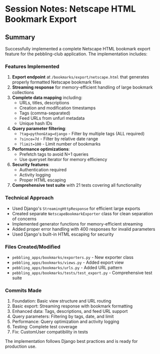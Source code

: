 # Session Notes: Netscape HTML Bookmark Export

## Summary

Successfully implemented a complete Netscape HTML bookmark export feature for the pebbling-club application. The implementation includes:

### Features Implemented
1. **Export endpoint** at `/bookmarks/export/netscape.html` that generates properly formatted Netscape bookmark files
2. **Streaming response** for memory-efficient handling of large bookmark collections
3. **Complete data mapping** including:
   - URLs, titles, descriptions
   - Creation and modification timestamps
   - Tags (comma-separated)
   - Feed URLs from unfurl metadata
   - Unique hash IDs
4. **Query parameter filtering**:
   - `?tag=python&tag=django` - Filter by multiple tags (ALL required)
   - `?since=7d` - Filter by relative date range
   - `?limit=100` - Limit number of bookmarks
5. **Performance optimizations**:
   - Prefetch tags to avoid N+1 queries
   - Use queryset iterator for memory efficiency
6. **Security features**:
   - Authentication required
   - Activity logging
   - Proper HTML escaping
7. **Comprehensive test suite** with 21 tests covering all functionality

### Technical Approach
- Used Django's `StreamingHttpResponse` for efficient large exports
- Created separate `NetscapeBookmarkExporter` class for clean separation of concerns
- Implemented generator functions for memory-efficient streaming
- Added proper error handling with 400 responses for invalid parameters
- Used Django's built-in HTML escaping for security

### Files Created/Modified
- `pebbling_apps/bookmarks/exporters.py` - New exporter class
- `pebbling_apps/bookmarks/views.py` - Added export view
- `pebbling_apps/bookmarks/urls.py` - Added URL pattern
- `pebbling_apps/bookmarks/tests/test_export.py` - Comprehensive test suite

### Commits Made
1. Foundation: Basic view structure and URL routing
2. Basic export: Streaming response with bookmark formatting
3. Enhanced data: Tags, descriptions, and feed URL support
4. Query parameters: Filtering by tags, date, and limit
5. Performance: Query optimization and activity logging
6. Testing: Complete test coverage
7. Fix: CustomUser compatibility in tests

The implementation follows Django best practices and is ready for production use.